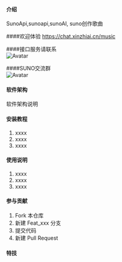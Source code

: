 #### 介绍
SunoApi,sunoapi,sunoAI, suno创作歌曲

####欢迎体验
https://chat.xinzhiai.cn/music

####接口服务请联系 
<br />
![Avatar](https://zszhan.cn/ai/qrcode/222.jpg)


####SUNO交流群
<br />
![Avatar](https://zszhan.cn/ai/qrcode/suno.jpg)
#### 软件架构
软件架构说明


#### 安装教程

1.  xxxx
2.  xxxx
3.  xxxx

#### 使用说明

1.  xxxx
2.  xxxx
3.  xxxx

#### 参与贡献

1.  Fork 本仓库
2.  新建 Feat_xxx 分支
3.  提交代码
4.  新建 Pull Request


#### 特技

